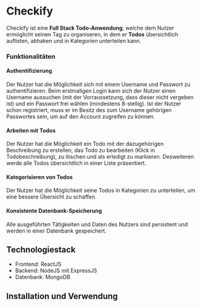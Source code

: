 # Checkify
Checkify ist eine **Full Stack Todo-Anwendung**, welche dem Nutzer ermöglicht seinen Tag zu organiseren, in dem er **Todos** übersichtlich auflisten, abhaken und in Kategorien unterteilen kann.

### Funktionalitäten

#### Authentifizierung
Der Nutzer hat die Möglichkeit sich mit einem Username und Passwort zu authentifizieren. Beim erstmaligen Login kann sich der Nutzer einen Username aussuchen (mit der Vorraussetzung, dass dieser nicht vergeben ist) und ein Passwort frei wählen (mindestens 8-stellig). Ist der Nutzer schon registriert, muss er im Besitz des zum Username gehörigen Passwortes sein, um auf den Account zugreifen zu können.

#### Arbeiten mit Todos
Der Nutzer hat die Möglichkeit ein Todo mit der dazugehörigen Beschreibung zu erstellen, das Todo zu bearbeiten (Klick in Todobeschreibung), zu löschen und als erledigt zu markieren. Desweiteren werde alle Todos übersichtlich in einer Liste präsentiert.

#### Kategorisieren von Todos
Der Nutzer hat die Möglichkeit seine Todos in Kategorien zu unterteilen, um eine bessere Übersicht zu schaffen.

#### Konsistente Datenbank-Speicherung
Alle ausgeführten Tätigkeiten und Daten des Nutzers sind persistent und werden in einer Datenbank gespeichert. 

## Technologiestack
- Frontend: ReactJS
- Backend: NodeJS mit ExpressJS
- Datenbank: MongoDB

## Installation und Verwendung
